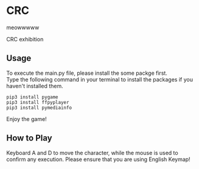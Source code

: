 # CRC
meowwwww 

CRC exhibition

## Usage
To execute the main.py file, please install the some packge first.  
Type the following command in your terminal to install the packages if you haven't installed them.  
```
pip3 install pygame
pip3 install ffpyplayer
pip3 install pymediainfo
```
Enjoy the game! 
## How to Play
Keyboard A and D to move the character, while the mouse is used to confirm any execution.
Please ensure that you are using English Keymap!
